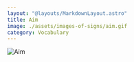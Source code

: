 ```yaml
---
layout: "@layouts/MarkdownLayout.astro"
title: Aim
image: ./assets/images-of-signs/aim.gif
category: Vocabulary
---
```


![Aim](@signs/aim.gif)
